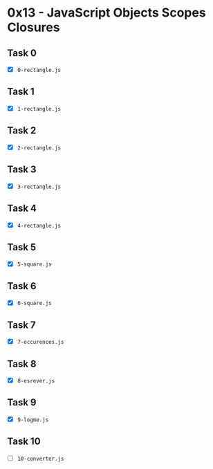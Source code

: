 # 0x13 - JavaScript Objects Scopes Closures

## Task 0
- [x] `0-rectangle.js`

## Task 1
- [x] `1-rectangle.js`

## Task 2
- [x] `2-rectangle.js`

## Task 3
- [x] `3-rectangle.js`

## Task 4
- [x] `4-rectangle.js`

## Task 5
- [x] `5-square.js`

## Task 6
- [x] `6-square.js`

## Task 7
- [x] `7-occurences.js`

## Task 8
- [x] `8-esrever.js`

## Task 9
- [x] `9-logme.js`

## Task 10
- [ ] `10-converter.js`
